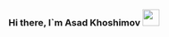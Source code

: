 ### Hi there, I`m Asad Khoshimov <img src="https://media3.giphy.com/media/gM5qFksULw54NMWyry/giphy.gif?cid=ecf05e47srdf98gst5ma8lfcrv3xm61guqtb4zk74d5zf4py&rid=giphy.gif&ct=s" width="30"> 

